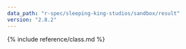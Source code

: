 ```yaml
---
data_path: "r-spec/sleeping-king-studios/sandbox/result"
version: "2.8.2"
---
```


{% include reference/class.md %}
